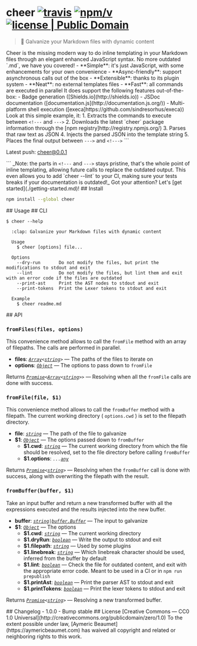 <!---
  open('./package.json') | json | `# ${name}`, ' ',
  badge(['travis', { user: 'aymericbeaumet', repo: 'cheer' }]), ' ',
  badge(['npm/v', { package: 'cheer' }]), ' ',
  badge({ subject: 'license', status: 'Public Domain', color: 'blue', href: 'https://creativecommons.org/publicdomain/zero/1.0' })
--->
# cheer [![travis](https://img.shields.io/travis/aymericbeaumet/cheer.svg)](https://travis-ci.org/aymericbeaumet/cheer) [![npm/v](https://img.shields.io/npm/v/cheer.svg)](https://www.npmjs.com/package/cheer) [![license | Public Domain](https://img.shields.io/badge/license-Public_Domain-blue.svg)](https://creativecommons.org/publicdomain/zero/1.0)
<!--->

<!--- open('./package.json') | json | `> ${description}` --->
> :clap: Galvanize your Markdown files with dynamic content
<!--->

Cheer is the missing modern way to do inline templating in your Markdown files
through an elegant enhanced JavaScript syntax. No more outdated `.md`, we have
you covered!

- **Simple**: it's just JavaScript, with some enhancements for your own convenience
- **Async-friendly**: support asynchronous calls out of the box
- **Extensible**: thanks to its plugin system
- **Neat**: no external templates files
- **Fast**: all commands are executed in parallel

It does support the following features out-of-the-box:

- Badge generation ([Shields.io](http://shields.io))
- JSDoc documentation ([documentation.js](http://documentation.js.org/))
- Multi-platform shell execution ([execa]https://github.com/sindresorhus/execa))

Look at this simple example, it:

1. Extracts the commands to execute between <code>&#x3C;!---</code> and <code>---&#x3E;</code>
2. Downloads the latest `cheer` package information through the [npm registry]http://registry.npmjs.org/)
3. Parses that raw text as JSON
4. Injects the parsed JSON into the template string
5. Places the final output between <code>---&#x3E;</code> and <code>&#x3C;!---&#x3E;</code>

```
<!--- open('http://registry.npmjs.org/cheer/latest') | json | `Latest push: ${name}@${version}` --->
Latest push: cheer@0.0.1
<!--->
```

_Note: the parts in <code>&#x3C;!---</code> and <code>---&#x3E;</code> stays
pristine, that's the whole point of inline templating, allowing future calls to
replace the outdated output. This even allows you to add `cheer --lint` to your
CI, making sure your tests breaks if your documentation is outdated!_

Got your attention? Let's [get started](./getting-started.md)!

## Install

<!---
  '```bash'
  open('./package.json') | json | `npm install --global ${name}`
  '```'
--->
```bash
npm install --global cheer
```
<!--->

## Usage

## CLI

<!---
  '```'
  '$ cheer --help'
  shell('./lib/cli.js --help')
  '```'
--->
```
$ cheer --help

  :clap: Galvanize your Markdown files with dynamic content

  Usage
    $ cheer [options] file...

  Options
    --dry-run       Do not modify the files, but print the modifications to stdout and exit
    --lint          Do not modify the files, but lint them and exit with an error code if the files are outdated
    --print-ast     Print the AST nodes to stdout and exit
    --print-tokens  Print the Lexer tokens to stdout and exit

  Example
    $ cheer readme.md
```
<!--->

## API

<!--- jsdoc('src/index.js', { hlevel: 3, tags: { title: 'public' } }) --->
### `fromFiles(files, options)`

This convenience method allows to call the `fromFile` method with an array of filepaths. The calls are performed in parallel.

- **files**: <code><em>[Array](https://developer.mozilla.org/en-US/docs/Web/JavaScript/Reference/Global_Objects/Array)&lt;[string](https://developer.mozilla.org/en-US/docs/Web/JavaScript/Reference/Global_Objects/String)&gt;</em></code> &#x2014; The paths of the files to iterate on
- **options**: <code><em>[Object](https://developer.mozilla.org/en-US/docs/Web/JavaScript/Reference/Global_Objects/Object)</em></code> &#x2014; The options to pass down to `fromFile`

Returns <code><em>[Promise](https://developer.mozilla.org/en/docs/Web/JavaScript/Reference/Global_Objects/Promise)&lt;[Array](https://developer.mozilla.org/en-US/docs/Web/JavaScript/Reference/Global_Objects/Array)&lt;[string](https://developer.mozilla.org/en-US/docs/Web/JavaScript/Reference/Global_Objects/String)&gt;&gt;</em></code> &#x2014; Resolving when all the `fromFile` calls are done with success.

### `fromFile(file, $1)`

This convenience method allows to call the `fromBuffer` method with a filepath. The current working directory ( `options.cwd` ) is set to the filepath directory.

- **file**: <code><em>[string](https://developer.mozilla.org/en-US/docs/Web/JavaScript/Reference/Global_Objects/String)</em></code> &#x2014; The path of the file to galvanize
- **$1**: <code><em>[Object](https://developer.mozilla.org/en-US/docs/Web/JavaScript/Reference/Global_Objects/Object)</em></code> &#x2014; The options passed down to `fromBuffer`
  - **$1.cwd**: <code><em>[string](https://developer.mozilla.org/en-US/docs/Web/JavaScript/Reference/Global_Objects/String)</em></code> &#x2014; The current working directory from which the file should be resolved, set to the file directory before calling `fromBuffer`
  - **$1.options**: <code><em>...[any](https://flowtype.org/docs/quick-reference.html#any)</em></code>

Returns <code><em>[Promise](https://developer.mozilla.org/en/docs/Web/JavaScript/Reference/Global_Objects/Promise)&lt;[string](https://developer.mozilla.org/en-US/docs/Web/JavaScript/Reference/Global_Objects/String)&gt;</em></code> &#x2014; Resolving when the `fromBuffer` call is done with success, along with overwriting the filepath with the result.

### `fromBuffer(buffer, $1)`

Take an input buffer and return a new transformed buffer with all the expressions executed and the results injected into the new buffer.

- **buffer**: <code><em>[string](https://developer.mozilla.org/en-US/docs/Web/JavaScript/Reference/Global_Objects/String)|[buffer.Buffer](https://nodejs.org/api/buffer.html#buffer_class_buffer)</em></code> &#x2014; The input to galvanize
- **$1**: <code><em>[Object](https://developer.mozilla.org/en-US/docs/Web/JavaScript/Reference/Global_Objects/Object)</em></code> &#x2014; The options
  - **$1.cwd**: <code><em>[string](https://developer.mozilla.org/en-US/docs/Web/JavaScript/Reference/Global_Objects/String)</em></code> &#x2014; The current working directory
  - **$1.dryRun**: <code><em>[boolean](https://developer.mozilla.org/en-US/docs/Web/JavaScript/Reference/Global_Objects/Boolean)</em></code> &#x2014; Write the output to stdout and exit
  - **$1.filepath**: <code><em>[string](https://developer.mozilla.org/en-US/docs/Web/JavaScript/Reference/Global_Objects/String)</em></code> &#x2014; Used by some plugins
  - **$1.linebreak**: <code><em>[string](https://developer.mozilla.org/en-US/docs/Web/JavaScript/Reference/Global_Objects/String)</em></code> &#x2014; Which linebreak character should be used, inferred from the buffer by default
  - **$1.lint**: <code><em>[boolean](https://developer.mozilla.org/en-US/docs/Web/JavaScript/Reference/Global_Objects/Boolean)</em></code> &#x2014; Check the file for outdated content, and exit with the appropriate error code. Meant to be used in a CI or in `npm run prepublish`
  - **$1.printAst**: <code><em>[boolean](https://developer.mozilla.org/en-US/docs/Web/JavaScript/Reference/Global_Objects/Boolean)</em></code> &#x2014; Print the parser AST to stdout and exit
  - **$1.printTokens**: <code><em>[boolean](https://developer.mozilla.org/en-US/docs/Web/JavaScript/Reference/Global_Objects/Boolean)</em></code> &#x2014; Print the lexer tokens to stdout and exit

Returns <code><em>[Promise](https://developer.mozilla.org/en/docs/Web/JavaScript/Reference/Global_Objects/Promise)&lt;[string](https://developer.mozilla.org/en-US/docs/Web/JavaScript/Reference/Global_Objects/String)&gt;</em></code> &#x2014; Resolving a new transformed buffer.
<!--->

## Changelog

- 1.0.0
  - Bump stable

## License

[Creative Commons — CC0 1.0 Universal](http://creativecommons.org/publicdomain/zero/1.0)

To the extent possible under law, [Aymeric Beaumet](https://aymericbeaumet.com)
has waived all copyright and related or neighboring rights to this work.
